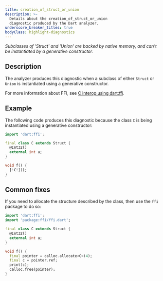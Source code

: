 ```yaml
---
title: creation_of_struct_or_union
description: >-
  Details about the creation_of_struct_or_union
  diagnostic produced by the Dart analyzer.
underscore_breaker_titles: true
bodyClass: highlight-diagnostics
---
```


_Subclasses of 'Struct' and 'Union' are backed by native memory, and can't be instantiated by a generative constructor._

## Description

The analyzer produces this diagnostic when a subclass of either `Struct`
or `Union` is instantiated using a generative constructor.

For more information about FFI, see [C interop using dart:ffi][ffi].

## Example

The following code produces this diagnostic because the class `C` is being
instantiated using a generative constructor:

```dart
import 'dart:ffi';

final class C extends Struct {
  @Int32()
  external int a;
}

void f() {
  [!C!]();
}
```

## Common fixes

If you need to allocate the structure described by the class, then use the
`ffi` package to do so:

```dart
import 'dart:ffi';
import 'package:ffi/ffi.dart';

final class C extends Struct {
  @Int32()
  external int a;
}

void f() {
  final pointer = calloc.allocate<C>(4);
  final c = pointer.ref;
  print(c);
  calloc.free(pointer);
}
```

[ffi]: /interop/c-interop
